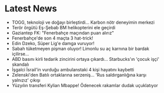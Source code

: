 # Latest News
-  TOGG, teknoloji ve doğayı birleştirdi... Karbon nötr deneyimin merkezi
-  Terör örgütü Eş-Şebab BM helikopterini ele geçirdi
-  Gaziantep FK: "Fenerbahçe maçından puan alırız"
-  Fenerbahçe'de son 4 maçta 3 hat-trick!
-  Edin Dzeko, Süper Lig'e damga vuruyor!
-  Sabah tüketmeyen pişman oluyor! Limonlu su aç karnına bir bardak içilirse…
-  ABD basını kirli tedarik zincirini ortaya çıkardı... Starbucks'ın 'çocuk işçi' skandalı
-  İşgalci İsrail'in vurduğu ambulanstaki 4 kişi hayatını kaybetti
-  Zelenski'den Batılı ortaklarına serzeniş... 'Rus saldırganlığına karşı yalnızız' çıkışı
-  Yüzyılın transferi Kylian Mbappe! Ödenecek rakamlar dudak uçuklatıyor
